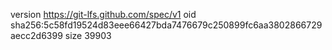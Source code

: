 version https://git-lfs.github.com/spec/v1
oid sha256:5c58fd19524d83eee66427bda7476679c250899fc6aa3802866729aecc2d6399
size 39903
